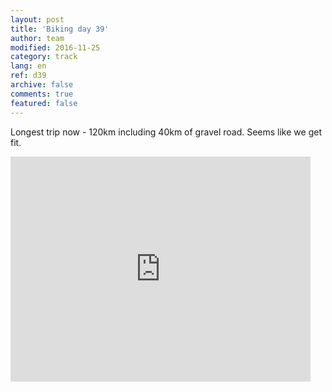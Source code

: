```yaml
---   
layout: post 
title: 'Biking day 39'  
author: team 
modified: 2016-11-25
category: track 
lang: en 
ref: d39
archive: false 
comments: true 
featured: false 
--- 
```


 Longest trip now - 120km including 40km of gravel road. Seems like we get fit.                                                                                                                                                                                                                                                                                                               

<iframe width='480' height='360' src='http://track-kit.net/maps_s3/?v=embed&track=232839.gpx' frameborder='0' allowfullscreen></iframe>